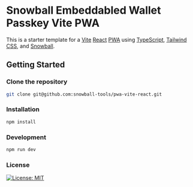 # Snowball Embeddabled Wallet Passkey Vite PWA

This is a starter template for a [Vite](https://vitejs.dev) [React](https://react.dev) [PWA](https://web.dev/explore/progressive-web-apps) using [TypeScript](https://www.typescriptlang.org), [Tailwind CSS](https://tailwindcss.com), and [Snowball](https://snowball.build).

## Getting Started

### Clone the repository

```zsh
git clone git@github.com:snowball-tools/pwa-vite-react.git
```

### Installation

```zsh
npm install
```

### Development

```zsh
npm run dev
```

### License

[![License: MIT](https://img.shields.io/badge/License-MIT-yellow.svg)](https://opensource.org/licenses/MIT)
